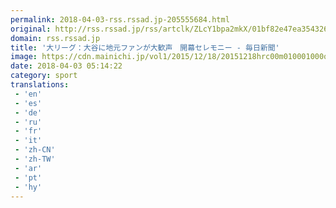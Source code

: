 ```yaml
---
permalink: 2018-04-03-rss.rssad.jp-205555684.html
original: http://rss.rssad.jp/rss/artclk/ZLcY1bpa2mkX/01bf82e47ea354326d8ac56758ac6e1d?ul=_3tw0lejKCqwjrJ00tmXELdi0H4U.J_NzvqOQ5ao7NFseN4nhLRRGY.xAcO60LwNCSg.xP7JFfn54_EXDb3Mo6NfOnmR
domain: rss.rssad.jp
title: '大リーグ：大谷に地元ファンが大歓声　開幕セレモニー - 毎日新聞'
image: https://cdn.mainichi.jp/vol1/2015/12/18/20151218hrc00m010001000q/9.jpg?2
date: 2018-04-03 05:14:22
category: sport
translations: 
 - 'en'
 - 'es'
 - 'de'
 - 'ru'
 - 'fr'
 - 'it'
 - 'zh-CN'
 - 'zh-TW'
 - 'ar'
 - 'pt'
 - 'hy'
---
```



